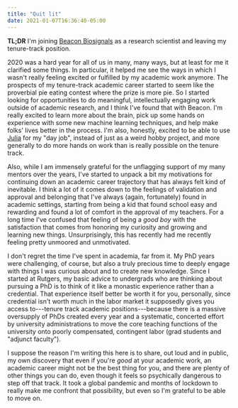 ```yaml
---
title: "Quit lit"
date: 2021-01-07T16:36:40-05:00
---
```


**TL;DR** I'm joining [Beacon Biosignals](https://beacon.bio) as a research
scientist and leaving my tenure-track position.

<!--more-->

2020 was a hard year for all of us in many, many ways, but at least for me it
clarified some things.  In particular, it helped me see the ways in which I
wasn't really feeling excited or fulfilled by my academic work anymore.  The
prospects of my tenure-track academic career started to seem like the proverbial
pie eating contest where the prize is more pie.  So I started looking for
opportunities to do meaningful, intellectually engaging work outside of academic
research, and I think I've found that with Beacon.  I'm really excited to learn
more about the brain, pick up some hands on experience with some new machine
learning techniques, and help make folks' lives better in the process.  I'm
also, honestly, excited to be able to use [Julia](https://julialang.org) for my
"day job", instead of just as a weird hobby project, and more generally to do
more hands on work than is really possible on the tenure track.

Also, while I am immensely grateful for the unflagging support of my many
mentors over the years, I've started to unpack a bit my motivations for
continuing down an academic career trajectory that has always felt kind of
inevitable.  I think a lot of it comes down to the feelings of validation and
approval and belonging that I've always (again, fortunately) found in academic
settings, starting from being a kid that found school easy and rewarding and
found a lot of comfort in the approval of my teachers.  For a long time I've
confused that feeling of being a *good boy* with the satisfaction that comes
from honoring my curiosity and growing and learning new things.  Unsurprisingly,
this has recently had me recently feeling pretty unmoored and unmotivated.

I don't regret the time I've spent in academia, far from it.  My PhD years were
challenging, of course, but also a truly precious time to deeply engage with
things I was curious about and to create new knowledge.  Since I started at
Rutgers, my basic advice to undergrads who are thinking about pursuing a PhD is
to think of it like a monastic experience rather than a credential.  That
experience itself better be worth it for you, personally, since credential isn't
worth much in the labor market it supposedly gives you access to---tenure track
academic positions---because there is a massive oversupply of PhDs created every
year and a systematic, concerted effort by university administrations to move
the core teaching functions of the university onto poorly compensated,
contingent labor (grad students and "adjunct faculty").

I suppose the reason I'm writing this here is to share, out loud and in public,
my own discovery that even if you're *good* at your academic work, an academic
career might not be the best thing for you, and there are plenty of other things
you can do, even though it feels so psychically dangerous to step off that
track.  It took a global pandemic and months of lockdown to really make me
confront that possibility, but even so I'm grateful to be able to move on.
